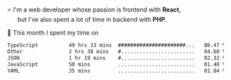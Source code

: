 ⭐ I'm a web developer whose passion is frontend with <b>React</b>,<br/>
&nbsp; &nbsp; &nbsp; but I've also spent a lot of time in backend with <b>PHP</b>.

📅 This month I spent my time on

<!--START_SECTION:waka-->

```txt
TypeScript          49 hrs 33 mins  ######################...   86.47 %
Other               2 hrs 38 mins   #........................   04.60 %
JSON                1 hr 19 mins    #........................   02.32 %
JavaScript          50 mins         .........................   01.48 %
YAML                35 mins         .........................   01.04 %
```

<!--END_SECTION:waka-->
